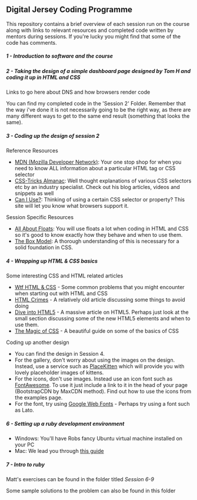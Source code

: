 ## Digital Jersey Coding Programme

This repository contains a brief overview of each session run on the course along with links to relevant resources and completed code written by mentors during sessions.  If you're lucky you might find that some of the code has comments.

##### 1 - Introduction to software and the course

##### 2 - Taking the design of a simple dashboard page designed by Tom H and coding it up in HTML and CSS

Links to go here about DNS and how browsers render code

You can find my completed code in the 'Session 2' Folder.  Remember that the way i've done it is not necessarily going to be the right way, as there are many different ways to get to the same end result (something that looks the same).

##### 3 - Coding up the design of session 2

Reference Resources
* [MDN (Mozilla Developer Network)](https://developer.mozilla.org/en-US/): Your one stop shop for when you need to know ALL information about a particular HTML tag or CSS selector
* [CSS-Tricks Almanac](https://css-tricks.com/almanac/): Well thought explanations of various CSS selectors etc by an industry specialist.  Check out his blog articles, videos and snippets as well
* [Can I Use?](http://caniuse.com/): Thinking of using a certain CSS selector or property? This site will let you know what browsers support it.

Session Specific Resources
* [All About Floats](https://css-tricks.com/all-about-floats/): You will use floats a lot when coding in HTML and CSS so it's good to know exactly how they behave and when to use them.
* [The Box Model](http://blog.teamtreehouse.com/box-sizing-secret-simple-css-layouts): A thorough understanding of this is necessary for a solid foundation in CSS.

##### 4 - Wrapping up HTML & CSS basics

Some interesting CSS and HTML related articles

* [Wtf HTML & CSS](http://wtfhtmlcss.com/) - Some common problems that you might encounter when starting out with HTML and CSS
* [HTML Crimes](http://line25.com/articles/10-html-tag-crimes-you-really-shouldnt-commit) - A relatively old article discussing some things to avoid doing
* [Dive into HTML5](http://diveintohtml5.info/semantics.html#new-elements) - A massive article on HTML5.  Perhaps just look at the small section discussing some of the new HTML5 elements and when to use them.
* [The Magic of CSS](http://adamschwartz.co/magic-of-css/) - A beautiful guide on some of the basics of CSS

Coding up another design
* You can find the design in Session 4.
* For the gallery, don't worry about using the images on the design. Instead, use a service such as [PlaceKitten](https://placekitten.com/) which will provide you with lovely placeholder images of kittens.
* For the icons, don't use images.  Instead use an icon font such as [FontAwesome](http://fortawesome.github.io/Font-Awesome/get-started/).   To use it just include a link to it in the head of your page (BootstrapCDN by MaxCDN method). Find out how to use the icons from the examples page.
* For the font, try using [Google Web Fonts](https://www.google.com/fonts) - Perhaps try using a font such as Lato.

##### 6 - Setting up a ruby development environment

* Windows: You'll have Robs fancy Ubuntu virtual machine installed on your PC
* Mac: We lead you through [this guide](http://railsapps.github.io/installrubyonrails-mac.html)

##### 7 - Intro to ruby

Matt's exercises can be found in the folder titled *Session 6-9*

Some sample solutions to the problem can also be found in this folder


